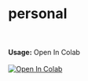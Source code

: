 # personal

<br><br><b>Usage:</b>
Open In Colab
<br><br>
<a href="https://colab.research.google.com/github/Hackones/personal/blob/main/Hack%20one's%20colab%20collection.ipynb" target="_parent\"><img src="https://colab.research.google.com/assets/colab-badge.svg" alt="Open In Colab"/></a><br>
